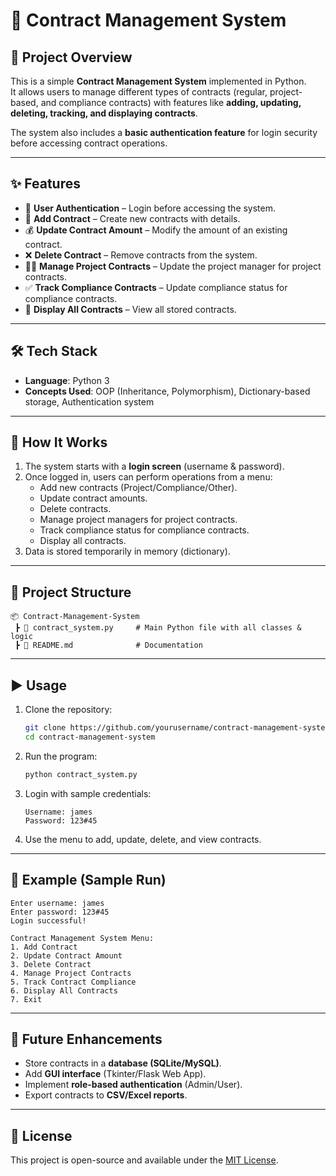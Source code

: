 # 📑 Contract Management System

## 📌 Project Overview
This is a simple **Contract Management System** implemented in Python.  
It allows users to manage different types of contracts (regular, project-based, and compliance contracts) with features like **adding, updating, deleting, tracking, and displaying contracts**.  

The system also includes a **basic authentication feature** for login security before accessing contract operations.

---

## ✨ Features
- 🔐 **User Authentication** – Login before accessing the system.  
- 📄 **Add Contract** – Create new contracts with details.  
- 💰 **Update Contract Amount** – Modify the amount of an existing contract.  
- ❌ **Delete Contract** – Remove contracts from the system.  
- 👨‍💼 **Manage Project Contracts** – Update the project manager for project contracts.  
- ✅ **Track Compliance Contracts** – Update compliance status for compliance contracts.  
- 📜 **Display All Contracts** – View all stored contracts.  

---

## 🛠️ Tech Stack
- **Language**: Python 3  
- **Concepts Used**: OOP (Inheritance, Polymorphism), Dictionary-based storage, Authentication system  

---

## 🚀 How It Works
1. The system starts with a **login screen** (username & password).  
2. Once logged in, users can perform operations from a menu:  
   - Add new contracts (Project/Compliance/Other).  
   - Update contract amounts.  
   - Delete contracts.  
   - Manage project managers for project contracts.  
   - Track compliance status for compliance contracts.  
   - Display all contracts.  
3. Data is stored temporarily in memory (dictionary).  

---

## 📂 Project Structure
```
📦 Contract-Management-System
 ┣ 📜 contract_system.py     # Main Python file with all classes & logic
 ┣ 📜 README.md              # Documentation
```

---

## ▶️ Usage
1. Clone the repository:
   ```bash
   git clone https://github.com/yourusername/contract-management-system.git
   cd contract-management-system
   ```

2. Run the program:
   ```bash
   python contract_system.py
   ```

3. Login with sample credentials:
   ```
   Username: james
   Password: 123#45
   ```

4. Use the menu to add, update, delete, and view contracts.

---

## 📖 Example (Sample Run)
```
Enter username: james
Enter password: 123#45
Login successful!

Contract Management System Menu:
1. Add Contract
2. Update Contract Amount
3. Delete Contract
4. Manage Project Contracts
5. Track Contract Compliance
6. Display All Contracts
7. Exit
```

---

## 📖 Future Enhancements
- Store contracts in a **database (SQLite/MySQL)**.  
- Add **GUI interface** (Tkinter/Flask Web App).  
- Implement **role-based authentication** (Admin/User).  
- Export contracts to **CSV/Excel reports**.  

---

## 📝 License
This project is open-source and available under the [MIT License](LICENSE).
